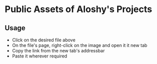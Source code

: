 # Public Assets of Aloshy's Projects
## Usage
- Click on the desired file above
- On the file's page, right-click on the image and open it it new tab
- Copy the link from the new tab's addressbar
- Paste it wherever required
